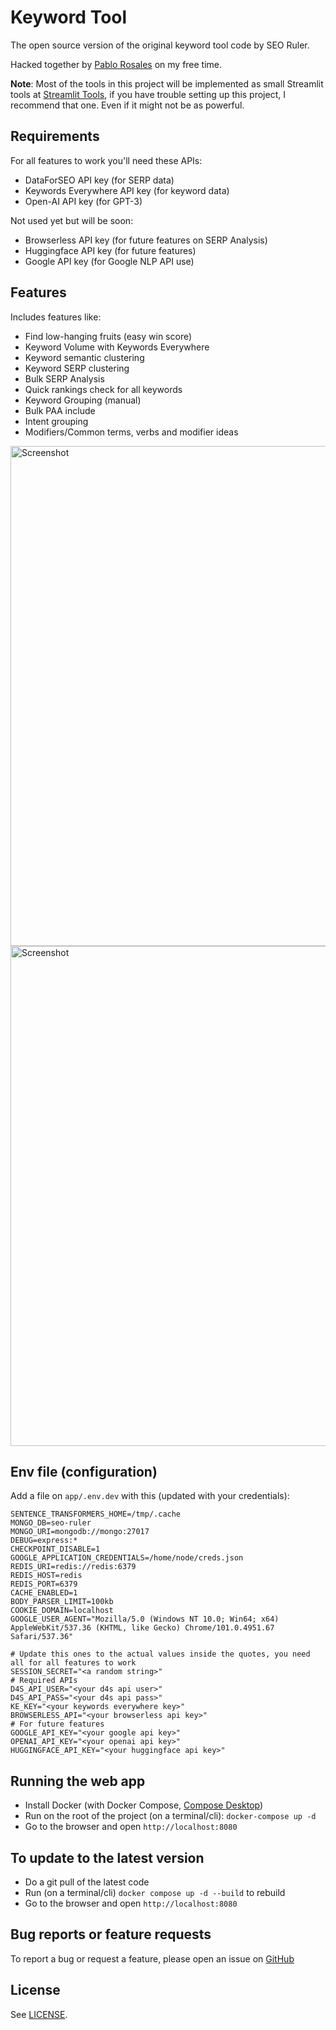 # Keyword Tool

The open source version of the original keyword tool code by SEO Ruler.

Hacked together by [Pablo Rosales](http://github.com/pablorosales) on my free time.

**Note**: Most of the tools in this project will be implemented as small Streamlit tools at [Streamlit Tools](https://github.com/PabloRosales/streamlit-seo-apps), if you have trouble setting up this project, I recommend that one. Even if it might not be as powerful.

## Requirements

For all features to work you'll need these APIs:

* DataForSEO API key (for SERP data)
* Keywords Everywhere API key (for keyword data)
* Open-AI API key (for GPT-3)

Not used yet but will be soon:

* Browserless API key (for future features on SERP Analysis)
* Huggingface API key (for future features)
* Google API key (for Google NLP API use)

## Features

Includes features like:

* Find low-hanging fruits (easy win score)
* Keyword Volume with Keywords Everywhere
* Keyword semantic clustering
* Keyword SERP clustering
* Bulk SERP Analysis
* Quick rankings check for all keywords
* Keyword Grouping (manual)
* Bulk PAA include
* Intent grouping
* Modifiers/Common terms, verbs and modifier ideas

<img alt="Screenshot" src="./screenshot.png" width="800" />
<img alt="Screenshot" src="./screenshot-2.png" width="800" />

## Env file (configuration)

Add a file on `app/.env.dev` with this (updated with your credentials):

```dotenv
SENTENCE_TRANSFORMERS_HOME=/tmp/.cache
MONGO_DB=seo-ruler
MONGO_URI=mongodb://mongo:27017
DEBUG=express:*
CHECKPOINT_DISABLE=1
GOOGLE_APPLICATION_CREDENTIALS=/home/node/creds.json
REDIS_URI=redis://redis:6379
REDIS_HOST=redis
REDIS_PORT=6379
CACHE_ENABLED=1
BODY_PARSER_LIMIT=100kb
COOKIE_DOMAIN=localhost
GOOGLE_USER_AGENT="Mozilla/5.0 (Windows NT 10.0; Win64; x64) AppleWebKit/537.36 (KHTML, like Gecko) Chrome/101.0.4951.67 Safari/537.36"

# Update this ones to the actual values inside the quotes, you need all for all features to work
SESSION_SECRET="<a random string>"
# Required APIs
D4S_API_USER="<your d4s api user>"
D4S_API_PASS="<your d4s api pass>"
KE_KEY="<your keywords everywhere key>"
BROWSERLESS_API="<your browserless api key>"
# For future features
GOOGLE_API_KEY="<your google api key>"
OPENAI_API_KEY="<your openai api key>"
HUGGINGFACE_API_KEY="<your huggingface api key>"
```

## Running the web app

* Install Docker (with Docker Compose, [Compose Desktop](https://docs.docker.com/compose/install/compose-desktop/))
* Run on the root of the project (on a terminal/cli): `docker-compose up -d`
* Go to the browser and open `http://localhost:8080`

## To update to the latest version

* Do a git pull of the latest code
* Run (on a terminal/cli) `docker compose up -d --build` to rebuild
* Go to the browser and open `http://localhost:8080`

## Bug reports or feature requests

To report a bug or request a feature, please open an issue on [GitHub](https://github.com/PabloRosales/keyword-tool)

## License

See [LICENSE](LICENSE).
